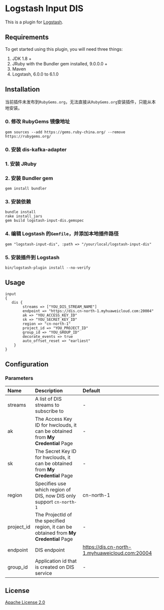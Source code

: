 # Logstash Input DIS

This is a plugin for [Logstash](https://github.com/elastic/logstash).

## Requirements

To get started using this plugin, you will need three things:

1. JDK 1.8 +
2. JRuby with the Bundler gem installed, 9.0.0.0 +
3. Maven
4. Logstash, 6.0.0 to 6.1.0

## Installation
当前插件未发布到`RubyGems.org`，无法直接从`RubyGems.org`安装插件，只能从本地安装。
### 0. 修改 RubyGems 镜像地址
    gem sources --add https://gems.ruby-china.org/ --remove https://rubygems.org/

### 0. 安装 dis-kafka-adapter

### 1. 安装 JRuby
### 2. 安装 Bundler gem
    gem install bundler

### 3. 安装依赖
    bundle install
    rake install_jars
    gem build logstash-input-dis.gemspec

### 4. 编辑 Logstash 的`Gemfile`，并添加本地插件路径
    gem "logstash-input-dis", :path => "/your/local/logstash-input-dis"

### 5. 安装插件到 Logstash
    bin/logstash-plugin install --no-verify

## Usage

```properties
input
{
   dis {
        streams => ["YOU_DIS_STREAM_NAME"]
        endpoint => "https://dis.cn-north-1.myhuaweicloud.com:20004"
        ak => "YOU_ACCESS_KEY_ID"
        sk => "YOU_SECRET_KEY_ID"
        region => "cn-north-1"
        project_id => "YOU_PROJECT_ID"
        group_id => "YOU_GROUP_ID"
        decorate_events => true
        auto_offset_reset => "earliest"
    }
}
```

## Configuration

### Parameters

| Name                     | Description                              | Default                                  |
| :----------------------- | :--------------------------------------- | :--------------------------------------- |
| streams                  | A list of DIS streams to subscribe to    | -                                        |
| ak                       | The Access Key ID for hwclouds, it can be obtained from **My Credential** Page | -                                        |
| sk                       | The Secret Key ID for hwclouds, it can be obtained from **My Credential** Page | -                                        |
| region                   | Specifies use which region of DIS, now DIS only support `cn-north-1` | cn-north-1                               |
| project_id               | The ProjectId of the specified region, it can be obtained from **My Credential** Page | -                                        |
| endpoint                 | DIS endpoint                       | https://dis.cn-north-1.myhuaweicloud.com:20004 |
| group_id                 | Application id that is created on DIS service  | -                                        |

## License
[Apache License 2.0](https://www.apache.org/licenses/LICENSE-2.0.html)